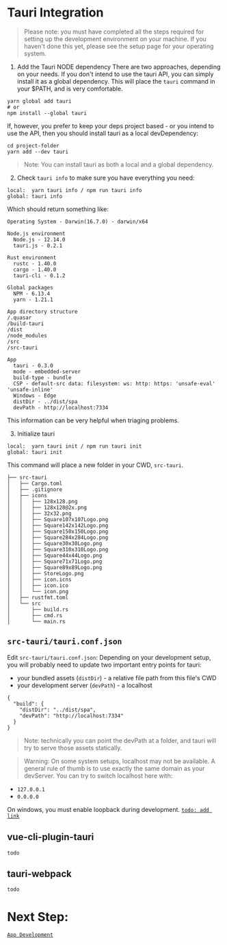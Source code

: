 # Tauri Integration

> Please note: you must have completed all the steps required for setting up the
> development environment on your machine. If you haven't done this yet, please
> see the setup page for your operating system.

1. Add the Tauri NODE dependency There are two approaches, depending on your
   needs. If you don't intend to use the tauri API, you can simply install it as
   a global dependency. This will place the `tauri` command in your $PATH, and
   is very comfortable.

```
yarn global add tauri
# or
npm install --global tauri
```

If, however, you prefer to keep your deps project based - or you intend to use
the API, then you should install tauri as a local devDependency:

```
cd project-folder
yarn add --dev tauri
```

> Note: You can install tauri as both a local and a global dependency.

2. Check `tauri info` to make sure you have everything you need:

```
local:  yarn tauri info / npm run tauri info
global: tauri info
```

Which should return something like:

```
Operating System - Darwin(16.7.0) - darwin/x64

Node.js environment
  Node.js - 12.14.0
  tauri.js - 0.2.1

Rust environment
  rustc - 1.40.0
  cargo - 1.40.0
  tauri-cli - 0.1.2

Global packages
  NPM - 6.13.4
  yarn - 1.21.1

App directory structure
/.quasar
/build-tauri
/dist
/node_modules
/src
/src-tauri

App
  tauri - 0.3.0
  mode - embedded-server
  build-type - bundle
  CSP - default-src data: filesystem: ws: http: https: 'unsafe-eval' 'unsafe-inline'
  Windows - Edge
  distDir - ../dist/spa
  devPath - http://localhost:7334
```

This information can be very helpful when triaging problems.

3. Initialize tauri

```
local:  yarn tauri init / npm run tauri init
global: tauri init
```

This command will place a new folder in your CWD, `src-tauri`.

```
├── src-tauri
│   ├── Cargo.toml
│   ├── .gitignore
│   ├── icons
│   │   ├── 128x128.png
│   │   ├── 128x128@2x.png
│   │   ├── 32x32.png
│   │   ├── Square107x107Logo.png
│   │   ├── Square142x142Logo.png
│   │   ├── Square150x150Logo.png
│   │   ├── Square284x284Logo.png
│   │   ├── Square30x30Logo.png
│   │   ├── Square310x310Logo.png
│   │   ├── Square44x44Logo.png
│   │   ├── Square71x71Logo.png
│   │   ├── Square89x89Logo.png
│   │   ├── StoreLogo.png
│   │   ├── icon.icns
│   │   ├── icon.ico
│   │   └── icon.png
│   ├── rustfmt.toml
│   └── src
│       ├── build.rs
│       ├── cmd.rs
│       └── main.rs
```

## `src-tauri/tauri.conf.json`

Edit `src-tauri/tauri.conf.json`: Depending on your development setup, you will
probably need to update two important entry points for tauri:

-   your bundled assets (`distDir`) - a relative file path from this file's CWD
-   your development server (`devPath`) - a localhost

```
{
  "build": {
    "distDir": "../dist/spa",
    "devPath": "http://localhost:7334"
  }
}
```

> Note: technically you can point the devPath at a folder, and tauri will try to
> serve those assets statically.

> Warning: On some system setups, localhost may not be available. A general rule
> of thumb is to use exactly the same domain as your devServer. You can try to
> switch localhost here with:

-   `127.0.0.1`
-   `0.0.0.0`

On windows, you must enable loopback during development.
[`todo: add link`](https://github.com/tauri-apps/tauri/wiki/04.-MS-Windows-Setup)

## vue-cli-plugin-tauri

`todo`

## tauri-webpack

`todo`

# Next Step:

[`App Development`](https://github.com/tauri-apps/tauri/wiki/06.-App-Development)
